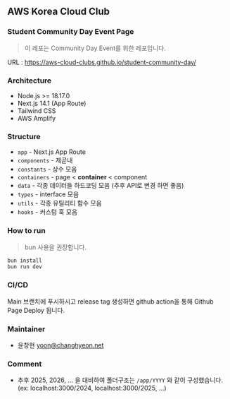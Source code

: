 ## AWS Korea Cloud Club
### Student Community Day Event Page
> 이 레포는 Community Day Event를 위한 레포입니다.
 
URL : https://aws-cloud-clubs.github.io/student-community-day/ 

### Architecture
- Node.js >= 18.17.0
- Next.js 14.1 (App Route)
- Tailwind CSS
- AWS Amplify

### Structure
- `app` - Next.js App Route
- `components` - 제곧내
- `constants` - 상수 모음
- `containers` - page < **container** < component
- `data` - 각종 데이터들 하드코딩 모음 (추후 API로 변경 하면 좋음)
- `types` - interface 모음
- `utils` - 각종 유틸리티 함수 모음
- `hooks` - 커스텀 훅 모음

### How to run
> bun 사용을 권장합니다.
```bash
bun install
bun run dev
```

### CI/CD
Main 브랜치에 푸시하시고 release tag 생성하면 github action을 통해 Github Page Deploy 됩니다.

### Maintainer
- 윤창현 [yoon@changhyeon.net](mailto:yoon@changhyeon.net)


### Comment
- 추후 2025, 2026, ... 을 대비하여 폴더구조는 `/app/YYYY` 와 같이 구성했습니다. (ex: localhost:3000/2024, localhost:3000/2025, ...)
